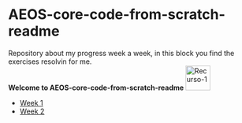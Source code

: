# AEOS-core-code-from-scratch-readme
Repository about my progress week a week, in this block you find the exercises resolvin for me.  
**Welcome to AEOS-core-code-from-scratch-readme**    <a href="https://github.com/aeortizs96/AEOS-core-code-from-scratch-readme" target="_blank"><img src="https://i.postimg.cc/wBhYzqMw/Recurso-1.png" with="50px" height="50px" alt="Recurso-1"/>

	
  - [Week 1](weeks/1/README.md)
  - [Week 2](weeks/2/README.md)
